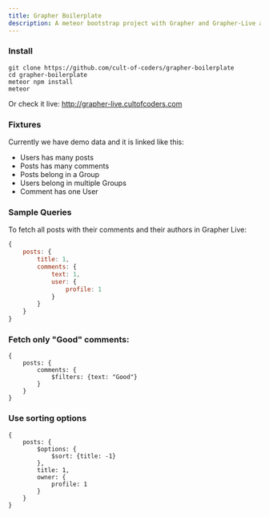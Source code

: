 ```yaml
---
title: Grapher Boilerplate
description: A meteor bootstrap project with Grapher and Grapher-Live and Demo Data
---
```


### Install

```
git clone https://github.com/cult-of-coders/grapher-boilerplate
cd grapher-boilerplate
meteor npm install
meteor
```

Or check it live:
http://grapher-live.cultofcoders.com

### Fixtures

Currently we have demo data and it is linked like this:

- Users has many posts
- Posts has many comments
- Posts belong in a Group
- Users belong in multiple Groups
- Comment has one User

### Sample Queries

To fetch all posts with their comments and their authors in Grapher Live:

```js
{
    posts: {
        title: 1,
        comments: {
            text: 1,
            user: {
                profile: 1
            }
        }
    }
}
```

### Fetch only "Good" comments:

```
{
    posts: {
        comments: {
            $filters: {text: "Good"}
        }
    }
}
```

### Use sorting options

```
{
    posts: {
        $options: {
            $sort: {title: -1}
        },
        title: 1,
        owner: {
            profile: 1
        }
    }
}
```